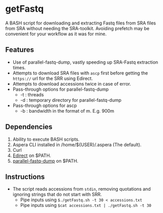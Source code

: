 # getFastq
A BASH script for downloading and extracting Fastq files from SRA files from SRA without needing the SRA-toolkit. Avoiding prefetch may be convenient for your workflow as it was for mine.

## Features
  * Use of parallel-fastq-dump, vastly speeding up SRA-Fastq extraction times.
  * Attempts to download SRA files with `ascp` first before getting the `https://` url for the SRR using Edirect.
  * Attempts to download accessions twice in case of error.
  * Pass-through options for parallel-fastq-dump
    * -t : threads
    * -d : temporary directory for parallel-fastq-dump
  * Pass-through options for ascp
    * -b : bandwidth in the format of <X>m. E.g. 900m
## Dependencies
1. Ability to execute BASH scripts.
2. Aspera CLI installed in /home/${USER}/.aspera (The default).
3. Curl
4. [Edirect](https://www.ncbi.nlm.nih.gov/books/NBK179288/) on $PATH.
5. [parallel-fastq-dump](https://github.com/rvalieris/parallel-fastq-dump) on $PATH.

## Instructions
* The script reads accessions from `stdin`, removing quotations and ignoring strings that do not start with SRR.
  * Pipe inputs using `$./getFastq.sh -t 30 < accessions.txt`
  * Pipe inputs using `$cat accessions.txt | ./getFastq.sh -t 30`
